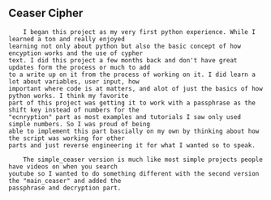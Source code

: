 ## Ceaser Cipher
		I began this project as my very first python experience. While I learned a ton and really enjoyed
	learning not only about python but also the basic concept of how encyption works and the use of cypher
	text. I did this project a few months back and don't have great updates form the process or much to add
	to a write up on it from the process of working on it. I did learn a lot about variables, user input, how
	important where code is at matters, and alot of just the basics of how python works. I think my favorite
	part of this project was getting it to work with a passphrase as the shift key instead of numbers for the 
	"ecnryption" part as most examples and tutorials I saw only used simple numbers. So I was proud of being 
	able to implement this part bascially on my own by thinking about how the script was working for other
	parts and just reverse engineering it for what I wanted so to speak. 

		The simple_ceaser version is much like most simple projects people have videos on when you search
	youtube so I wanted to do something different with the second version the "main_ceaser" and added the 
	passphrase and decryption part. 
